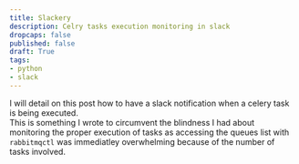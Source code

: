 ```yaml
---
title: Slackery
description: Celry tasks execution monitoring in slack
dropcaps: false
published: false
draft: True
tags:
- python
- slack
---
```

I will detail on this post how to have a slack notification when a celery task is being executed.    
This is something I wrote to circumvent the blindness I had about monitoring the proper execution 
of tasks as accessing the queues list with `rabbitmqctl` was immediatley overwhelming because of 
the number of tasks involved.  

